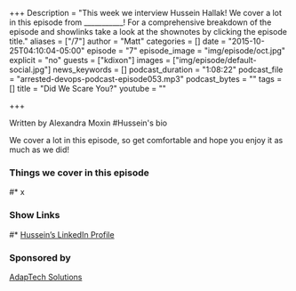 +++
Description = "This week we interview Hussein Hallak! We cover a lot in this episode from ___________! For a comprehensive breakdown of the episode and showlinks take a look at the shownotes by clicking the episode title."
aliases = ["/7"]
author = "Matt"
categories = []
date = "2015-10-25T04:10:04-05:00"
episode = "7"
episode_image = "img/episode/oct.jpg"
explicit = "no"
guests = ["kdixon"]
images = ["img/episode/default-social.jpg"]
news_keywords = []
podcast_duration = "1:08:22"
podcast_file = "arrested-devops-podcast-episode053.mp3"
podcast_bytes = ""
tags = []
title = "Did We Scare You?"
youtube = ""

+++

Written by Alexandra Moxin
#Hussein's bio

We cover a lot in this episode, so get comfortable and hope you enjoy it as much as we did!


### Things we cover in this episode

#* x

### Show Links

#* [Hussein’s LinkedIn Profile](https://www.linkedin.com/in/husseinhallak/)


### Sponsored by

[AdapTech Solutions](https://adaptechsolutions.net/)


